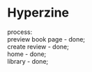 Hyperzine
=========


process:<br>
preview book page - done;<br>
create review - done;<br>
home - done;<br>
library - done;
